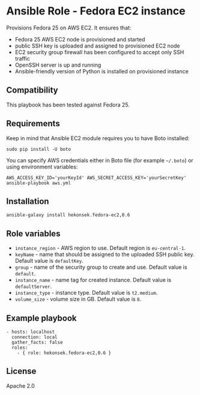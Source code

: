 # Ansible Role - Fedora EC2 instance

Provisions Fedora 25 on AWS EC2. It ensures that:
- Fedora 25 AWS EC2 node is provisioned and started
- public SSH key is uploaded and assigned to provisioned EC2 node
- EC2 security group firewall has been configured to accept only SSH traffic
- OpenSSH server is up and running
- Ansible-friendly version of Python is installed on provisioned instance

## Compatibility

This playbook has been tested against Fedora 25.

## Requirements

Keep in mind that Ansible EC2 module requires you to have Boto installed: 

    sudo pip install -U boto

You can specify AWS credentials either in Boto file (for example `~/.boto`) or using environment variables:
    
    AWS_ACCESS_KEY_ID='yourKeyId' AWS_SECRET_ACCESS_KEY='yourSecretKey' ansible-playbook aws.yml

## Installation 

    ansible-galaxy install hekonsek.fedora-ec2,0.6

## Role variables

- `instance_region` - AWS region to use. Default region is `eu-central-1`.
- `keyName` - name that should be assigned to the uploaded SSH public key. Default value is `defaultKey`.
- `group` - name of the security group to create and use. Default value is `default`.
- `instance_name` - name tag for created instance. Default value is `defaultServer`.
- `instance_type` - instance type. Default value is `t2.medium`.
- `volume_size` - volume size in GB. Default value is `8`.

## Example playbook

```
- hosts: localhost
  connection: local
  gather_facts: false
  roles:
    - { role: hekonsek.fedora-ec2,0.6 }
```

## License

Apache 2.0